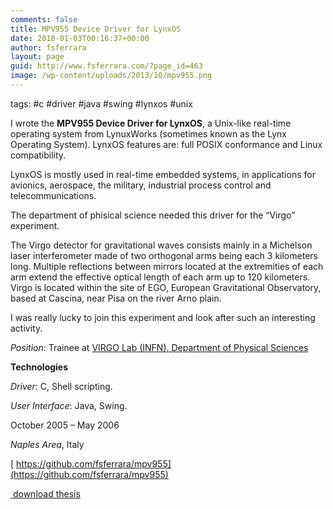 ```yaml
---
comments: false
title: MPV955 Device Driver for LynxOS
date: 2018-01-03T00:16:37+00:00
author: fsferrara
layout: page
guid: http://www.fsferrara.com/?page_id=463
image: /wp-content/uploads/2013/10/mpv955.png
---
```

tags: #c #driver #java #swing #lynxos #unix

I wrote the **MPV955 Device Driver for LynxOS**, a Unix-like real-time operating system from LynuxWorks (sometimes known as the Lynx Operating System). LynxOS features are: full POSIX conformance and Linux compatibility.

LynxOS is mostly used in real-time embedded systems, in applications for avionics, aerospace, the military, industrial process control and telecommunications.

The department of phisical science needed this driver for the &#8220;Virgo&#8221; experiment.

The Virgo detector for gravitational waves consists mainly in a Michelson laser interferometer made of two orthogonal arms being each 3 kilometers long. Multiple reflections between mirrors located at the extremities of each arm extend the effective optical length of each arm up to 120 kilometers. Virgo is located within the site of EGO, European Gravitational Observatory, based at Cascina, near Pisa on the river Arno plain.

I was really lucky to join this experiment and look after such an interesting activity.

_Position_: Trainee at [VIRGO Lab (INFN), Department of Physical Sciences](https://www.virgo.infn.it/ "Virgo INFN")

**Technologies**

_Driver_: C, Shell scripting.

_User Interface_: Java, Swing.

October 2005 – May 2006

_Naples Area_, Italy

[<i class="icon-github"></i>&nbsp;https://github.com/fsferrara/mpv955](https://github.com/fsferrara/mpv955)

[<i class="icon-download"></i>&nbsp;download thesis](/wp-content/downloads/bachelor_mpv955.pdf)

